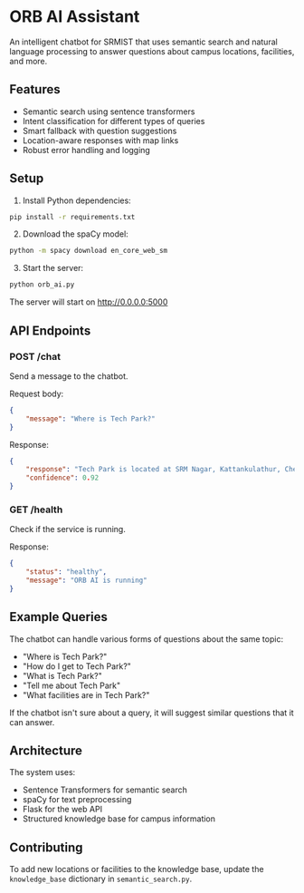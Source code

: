 # ORB AI Assistant

An intelligent chatbot for SRMIST that uses semantic search and natural language processing to answer questions about campus locations, facilities, and more.

## Features

- Semantic search using sentence transformers
- Intent classification for different types of queries
- Smart fallback with question suggestions
- Location-aware responses with map links
- Robust error handling and logging

## Setup

1. Install Python dependencies:
```bash
pip install -r requirements.txt
```

2. Download the spaCy model:
```bash
python -m spacy download en_core_web_sm
```

3. Start the server:
```bash
python orb_ai.py
```

The server will start on http://0.0.0.0:5000

## API Endpoints

### POST /chat
Send a message to the chatbot.

Request body:
```json
{
    "message": "Where is Tech Park?"
}
```

Response:
```json
{
    "response": "Tech Park is located at SRM Nagar, Kattankulathur, Chengalpattu District, Tamil Nadu - 603203. You can find it in Kattankulathur Campus.\nHere's a map link: https://maps.app.goo.gl/HvLKqGK8TFE5QWLP6",
    "confidence": 0.92
}
```

### GET /health
Check if the service is running.

Response:
```json
{
    "status": "healthy",
    "message": "ORB AI is running"
}
```

## Example Queries

The chatbot can handle various forms of questions about the same topic:

- "Where is Tech Park?"
- "How do I get to Tech Park?"
- "What is Tech Park?"
- "Tell me about Tech Park"
- "What facilities are in Tech Park?"

If the chatbot isn't sure about a query, it will suggest similar questions that it can answer.

## Architecture

The system uses:
- Sentence Transformers for semantic search
- spaCy for text preprocessing
- Flask for the web API
- Structured knowledge base for campus information

## Contributing

To add new locations or facilities to the knowledge base, update the `knowledge_base` dictionary in `semantic_search.py`. 